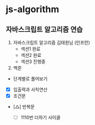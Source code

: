 # js-algorithm

## 자바스크립트 알고리즘 연습
   1. 자바스크립트 알고리즘 김태원님 (인프런)
      - 섹션1 완료
      - 섹션2 완료
      - 섹션3 진행중
   2. 백준

   - 단계별로 풀어보기
   - [x] 입출력과 사칙연산
   - [x] 조건문
   - [△] 반복문
     - [ ] 1110번 더하기 사이클 
  
